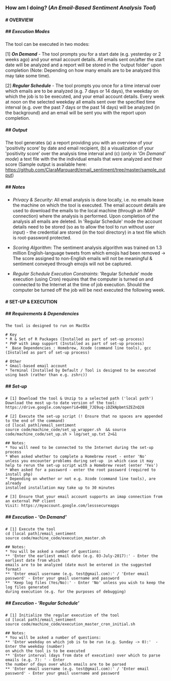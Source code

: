 ### **How am I doing?** (_An Email-Based Sentiment Analysis Tool_)

#### # OVERVIEW

##### **## Execution Modes**  
The tool can be executed in two modes:  

[1] _**On Demand**_ - The tool prompts you for a start date (e.g. yesterday or 2 weeks ago) and your email account details. All emails sent on/after the start date will be analyzed and a report will be stored in the 'output folder' upon completion (Note: Depending on how many emails are to be analyzed this may take some time). 

[2] _**Regular Schedule**_ - The tool prompts you once for a time interval over which emails are to be analyzed (e.g. 7 days or 14 days), the weekday on which the job is to be executed, and your email account details. Every week at noon on the selected weekday all emails sent over the specified time interval (e.g. over the past 7 days or the past 14 days) will be analyzed (in the background) and an email will be sent you with the report upon completion. 

##### **## Output**  
The tool generates (a) a report providing you with an overview of your 'positivity score' by date and email recipient, (b) a visualization of your 'positivity score' over the analysis time interval and (c) (_only in 'On Demand' mode_) a text file with the the individual emails that were analyzed and their score (Sample output is available here: https://github.com/ClaraMarquardt/email_sentiment/tree/master/sample_output)

##### **## Notes**  

 - _Privacy & Security_: All email analysis is done locally, i.e. no emails leave the machine on which the tool is executed. The email account details are used to download the emails to the local machine (through an IMAP connection) where the analysis is performed. Upon completion of the analysis all emails are  deleted. In 'Regular Schedule' mode the account details need to be stored (so as to allow the tool to run without user input) - the credential are stored (in the tool directory) in a text file which is root-password protected. 
 
 - _Scoring Algorithm_: The sentiment analysis algorithm was trained on 1.3 million English-language tweets from which emojis had been removed -> The score assigned to non-English emails will not be meaningful & sentiment conveyed through emojis will not be captured. 

 - _Regular Schedule Execution Constraints_: 'Regular Schedule' mode execution (using Cron) requires that the computer is turned on and connected to the Internet at the time of job execution. Should the computer be turned off the job will be next executed the following week.  

#### # SET-UP & EXECUTION

##### **## Requirements & Dependencies**  

````
The tool is designed to run on MacOSx

# Key
* R & Set of R Packages (Installed as part of set-up process)
* PHP with imap support (Installed as part of set-up process)
* _Base Dependencies_: Homebrew, Xcode (command line tools), gcc  (Installed as part of set-up process)

# Other
* Gmail-based email account 
* Terminal (Installed by Default / Tool is designed to be executed using bash (rather than e.g. zshrc))
````

##### **## Set-up**  

````
# [1] Download the tool & Unzip to a selected path ('local path')
Download the most up-to date version of the tool: https://drive.google.com/open?id=0B8_7JE9uq-iDZkNpbmtSZEZnQ28

# [2] Execute the set-up script (! Ensure that no spaces are appended to the end of the command)
cd [local path]/email_sentiment 
source code/machine_code/set_up_wrapper.sh  && source code/machine_code/set_up.sh > log/set_up.txt 2>&1 

## Notes:
* You will need to be connected to the Internet during the set-up process
* When asked whether to complete a Homebrew reset - enter 'No' 
unless you encounter problems during set-up  in which case it may 
help to rerun the set-up script with a Homebrew reset (enter 'Yes')
* When asked for a password - enter the root password (required to install php)
* Depending on whether or not e.g. Xcode (command line tools), are already 
installed installation may take up to 30 minutes

# [3] Ensure that your email account supports an imap connection from an external PHP client
Visit: https://myaccount.google.com/lesssecureapps

````

##### **## Execution - 'On Demand'**  

````
# [1] Execute the tool
cd [local path]/email_sentiment 
source code/machine_code/execution_master.sh 

## Notes:
* You will be asked a number of questions:
** 'Enter the earliest email date (e.g. 03-July-2017):' - Enter the earliest date from which 
emails are to be analyzed (date must be entered in the suggested format)
** 'Enter email username (e.g. test@gmail.com):' / 'Enter email password' - Enter your gmail username and password 
** 'Keep log files (Yes/No):' - Enter 'No' unless you wish to keep the log files generated 
during execution (e.g. for the purposes of debugging)
````

##### **## Execution - 'Regular Schedule'**  

````
# [1] Initialize the regular execution of the tool
cd [local path]/email_sentiment 
source code/machine_code/execution_master_cron_initial.sh

## Notes:
* You will be asked a number of questions:
** 'Enter weekday on which job is to be run (e.g. Sunday -> 0):'  - Enter the weekday (number) 
on which the tool is to be executed
** 'Enter interval (days from date of execution) over which to parse emails (e.g. 7): ' - Enter 
the number of days over which emails are to be parsed
** 'Enter email username (e.g. test@gmail.com):' / 'Enter email password' - Enter your gmail username and password 

````




